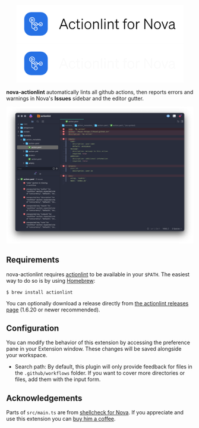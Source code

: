 <p align="center">
  <a href="#gh-light-mode-only"><img width="450" src="https://raw.githubusercontent.com/jbergstroem/nova-actionlint/main/actionlint.novaextension/logo-light-mode.png"></a>
  <a href="#gh-dark-mode-only"><img width="450" src="https://raw.githubusercontent.com/jbergstroem/nova-actionlint/main/actionlint.novaextension/logo-dark-mode.png"></a>
</p>

**nova-actionlint** automatically lints all github actions, then reports errors and warnings in Nova's **Issues** sidebar and the editor gutter.

![A screenshot of Actionlint output from the actionlint test repository](https://raw.githubusercontent.com/jbergstroem/nova-actionlint/main/actionlint.novaextension/screenshot.png)

## Requirements

nova-actionlint requires [actionlint][actionlint] to be available in your `$PATH`. The easiest way to do so is by using [Homebrew][brew]:

```shell
$ brew install actionlint
```

You can optionally download a release directly from [the actionlint releases page][actionlint-releases] (1.6.20 or newer recommended).

## Configuration

You can modify the behavior of this extension by accessing the preference pane in your Extension window. These changes
will be saved alongside your workspace.

- Search path: By default, this plugin will only provide feedback for files in the `.github/workflows` folder. If you want to cover more directories or files, add them with the input form.

## Acknowledgements

Parts of `src/main.ts` are from [shellcheck for Nova][nova-shellcheck]. If you appreciate and use this extension you can
[buy him a coffee][olly-coffee].

[actionlint]: https://github.com/rhysd/actionlint
[actionlint-releases]: https://github.com/rhysd/actionlint/releases
[brew]: https://brew.sh
[nova-shellcheck]: https://github.com/olly/nova-shellcheck
[olly-coffee]: https://www.buymeacoffee.com/ollylegg
